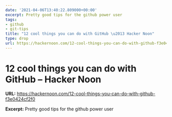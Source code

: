 ```yaml
---
date: '2021-04-06T13:40:22.809000+00:00'
excerpt: Pretty good tips for the github power user
tags:
- github
- git-tips
title: "12 cool things you can do with GitHub \u2013 Hacker Noon"
type: drop
url: https://hackernoon.com/12-cool-things-you-can-do-with-github-f3e0424cf2f0
---
```


# 12 cool things you can do with GitHub – Hacker Noon

**URL:** https://hackernoon.com/12-cool-things-you-can-do-with-github-f3e0424cf2f0

**Excerpt:** Pretty good tips for the github power user
